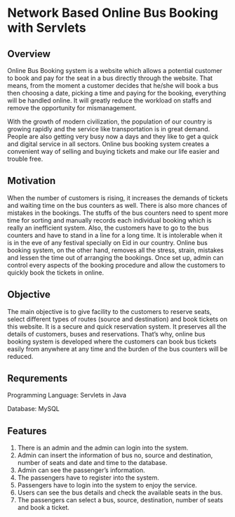 # Network Based Online Bus Booking with Servlets

## Overview

Online Bus Booking system is a website which allows a potential customer to book and pay for the seat in a bus directly through the website. That means, from the moment a customer decides that he/she will book a bus then choosing a date, picking a time and paying for the booking, everything will be handled online. It will greatly reduce the workload on staffs and remove the opportunity for mismanagement.

With the growth of modern civilization, the population of our country is growing rapidly and the service like transportation is in great demand. People are also getting very busy now a days and they like to get a quick and digital service in all sectors. Online bus booking system creates a convenient way of selling and buying tickets and make our life easier and trouble free.

## Motivation

When the number of customers is rising, it increases the demands of tickets and waiting time on the bus counters as well. There is also more chances of mistakes in the bookings. The stuffs of the bus counters need to spent more time for sorting and manually records each individual booking which is really an inefficient system. Also, the customers have to go to the bus counters and have to stand in a line for a long time. It is intolerable when it is in the eve of any festival specially on Eid in our country. Online bus booking system, on the other hand, removes all the stress, strain, mistakes and lessen the time out of arranging the bookings. Once set up, admin can control every aspects of the booking procedure and allow the customers to quickly book the tickets in online. 

## Objective  

The main objective is to give facility to the customers to reserve seats, select different types of routes (source and destination) and book tickets on this website. It is a secure and quick reservation system. It preserves all the details of customers, buses and reservations. That’s why, online bus booking system is developed where the customers can book bus tickets easily from anywhere at any time and the burden of the bus counters will be reduced. 

## Requrements

Programming Language: Servlets in Java 

Database: MySQL


## Features

1. There is an admin and the admin can login into the system.
2. Admin can insert the information of bus no, source and destination, number of seats and date and time to the database.
3. Admin can see the passenger’s information.
4. The passengers have to register into the system.
5. Passengers have to login into the system to enjoy the service.
6. Users can see the bus details and check the available seats in the bus.
7. The passengers can select a bus, source, destination, number of seats and book a ticket.
